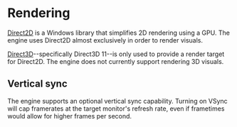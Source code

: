 # Rendering

[Direct2D](https://docs.microsoft.com/en-us/windows/win32/direct2d/direct2d-portal) is a Windows library that simplifies 2D rendering using a GPU. The engine uses Direct2D almost exclusively in order to render visuals.

[Direct3D](https://docs.microsoft.com/en-us/windows/win32/direct3d)--specifically Direct3D 11--is only used to provide a render target for Direct2D. The engine does not currently support rendering 3D visuals.

## Vertical sync

The engine supports an optional vertical sync capability. Turning on VSync will cap framerates at the target monitor's refresh rate, even if frametimes would allow for higher frames per second.
